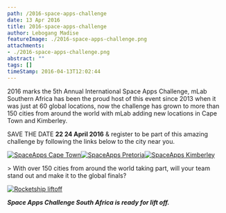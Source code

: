 ```yaml
---
path: /2016-space-apps-challenge
date: 13 Apr 2016
title: 2016-space-apps-challenge
author: Lebogang Madise
featureImage: ./2016-space-apps-challenge.png
attachments: 
- ./2016-space-apps-challenge.png
abstract: ""
tags: []
timeStamp: 2016-04-13T12:02:44
---
```


2016 marks the 5th Annual International Space Apps Challenge, mLab Southern Africa has been the proud host of this event since 2013 when it was just at 60 global locations, now the challenge has grown to more than 150 cities from around the world with mLab adding new locations in Cape Town and Kimberley.

SAVE THE DATE **22 24 April 2016** &amp; register to be part of this amazing challenge by following the links below to the city near you.

[![SpaceApps Cape Town](https:&#x2F;&#x2F;mlab.co.za&#x2F;wp-content&#x2F;uploads&#x2F;2016&#x2F;04&#x2F;SpaceApps-CT-300x300.png)](https:&#x2F;&#x2F;2016.spaceappschallenge.org&#x2F;locations&#x2F;cape-town-south-africa)[![SpaceApps Pretoria](https:&#x2F;&#x2F;mlab.co.za&#x2F;wp-content&#x2F;uploads&#x2F;2016&#x2F;04&#x2F;SpaceApps-PTA-300x300.png)![SpaceApps Kimberley](https:&#x2F;&#x2F;mlab.co.za&#x2F;wp-content&#x2F;uploads&#x2F;2016&#x2F;04&#x2F;SpaceApps-KBY-300x300.png)](https:&#x2F;&#x2F;2016.spaceappschallenge.org&#x2F;locations&#x2F;pretoria-south-africa)

&gt; With over 150 cities from around the world taking part, will your team stand out and make it to the global finals?

[![Rocketship liftoff](https:&#x2F;&#x2F;mlab.co.za&#x2F;wp-content&#x2F;uploads&#x2F;2016&#x2F;04&#x2F;Screen-Shot-2016-04-13-at-11.54.39-300x122.png)](https:&#x2F;&#x2F;mlab.co.za&#x2F;wp-content&#x2F;uploads&#x2F;2016&#x2F;04&#x2F;Screen-Shot-2016-04-13-at-11.54.39.png)

_**Space Apps Challenge South Africa is ready for lift off.**_


